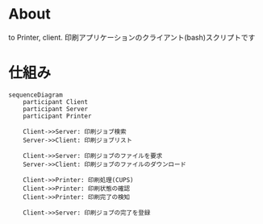 # About
to Printer, client.
印刷アプリケーションのクライアント(bash)スクリプトです

# 仕組み
```mermaid
sequenceDiagram
    participant Client
    participant Server
    participant Printer

    Client->>Server: 印刷ジョブ検索
    Server->>Client: 印刷ジョブリスト

    Client->>Server: 印刷ジョブのファイルを要求
    Server->>Client: 印刷ジョブのファイルのダウンロード

    Client->>Printer: 印刷処理(CUPS)
    Client->>Printer: 印刷状態の確認
    Client->>Printer: 印刷完了の検知

    Client->>Server: 印刷ジョブの完了を登録
```
